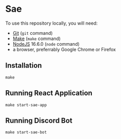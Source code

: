 # Sae

To use this repository locally, you will need:

- [Git](https://git-scm.com/) (`git` command)
- [Make](https://en.wikipedia.org/wiki/Make_(software)) (`make` command)
- [NodeJS](https://nodejs.org/en/) 16.6.0 (`node` command)
- a browser, preferrably Google Chrome or Firefox

## Installation


    make


## Running React Application


    make start-sae-app

## Running Discord Bot


    make start-sae-bot
